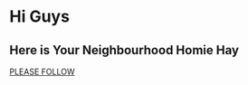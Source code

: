 <h1> Hi Guys</h1>
<h2>Here is Your Neighbourhood Homie Hay</h2>

<a href="https://www.instagram.com/hayden_1729/"> PLEASE FOLLOW </a>
